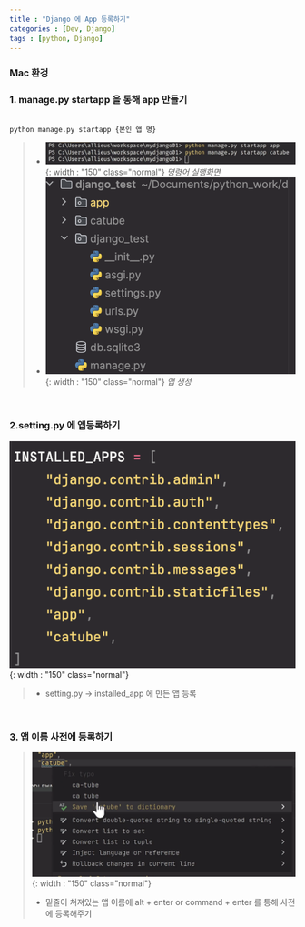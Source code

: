 ```yaml
---
title : "Django 에 App 등록하기"
categories : [Dev, Django]
tags : [python, Django]
---
```


### Mac 환겅


### 1. manage.py startapp 을 통해 app 만들기
>

```python

python manage.py startapp {본인 앱 명}

```
> - ![content image](/assets/img/23-12-27_post2/1.png){: width : "150" class="normal"}
*명령어 실행화면*
> - ![content image](/assets/img/23-12-27_post2/4.png){: width : "150" class="normal"}
*앱 생성*

>



<br />      

### 2.setting.py 에 앱등록하기
![content image](/assets/img/23-12-27_post2/2.png){: width : "150" class="normal"}
> - setting.py -> installed_app 에 만든 앱 등록


<br />

### 3. 앱 이름 사전에 등록하기
> ![content image](/assets/img/23-12-27_post2/3.png){: width : "150" class="normal"}
> - 밑줄이 쳐져있는 앱 이름에 alt + enter or command + enter 를 통해 사전에 등록해주기 













